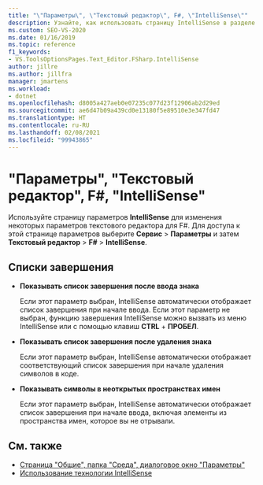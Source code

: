 ```yaml
---
title: "\"Параметры\", \"Текстовый редактор\", F#, \"IntelliSense\""
description: Узнайте, как использовать страницу IntelliSense в разделе "F#", чтобы изменить параметры IntelliSense текстового редактора для F#.
ms.custom: SEO-VS-2020
ms.date: 01/16/2019
ms.topic: reference
f1_keywords:
- VS.ToolsOptionsPages.Text_Editor.FSharp.IntelliSense
author: jillre
ms.author: jillfra
manager: jmartens
ms.workload:
- dotnet
ms.openlocfilehash: d8005a427aeb0e07235c077d23f12906ab2d29ed
ms.sourcegitcommit: ae6d47b09a439cd0e13180f5e89510e3e347fd47
ms.translationtype: HT
ms.contentlocale: ru-RU
ms.lasthandoff: 02/08/2021
ms.locfileid: "99943865"
---
```

# <a name="options-text-editor-f-intellisense"></a>"Параметры", "Текстовый редактор", F#, "IntelliSense"

Используйте страницу параметров **IntelliSense** для изменения некоторых параметров текстового редактора для F#. Для доступа к этой странице параметров выберите **Сервис** > **Параметры** и затем **Текстовый редактор** > **F#**  > **IntelliSense**.

## <a name="completion-lists"></a>Списки завершения

- **Показывать список завершения после ввода знака**

   Если этот параметр выбран, IntelliSense автоматически отображает список завершения при начале ввода. Если этот параметр не выбран, функцию завершения IntelliSense можно вызвать из меню IntelliSense или с помощью клавиш **CTRL** + **ПРОБЕЛ**.

- **Показывать список завершения после удаления знака**

   Если этот параметр выбран, IntelliSense автоматически отображает соответствующий список завершения при начале удаления символов в коде.

- **Показывать символы в неоткрытых пространствах имен**

   Если этот параметр выбран, IntelliSense автоматически отображает список завершения при начале ввода, включая элементы из пространства имен, которое вы не отрывали.

## <a name="see-also"></a>См. также

- [Страница "Общие", папка "Среда", диалоговое окно "Параметры"](../../ide/reference/general-environment-options-dialog-box.md)
- [Использование технологии IntelliSense](../../ide/using-intellisense.md)